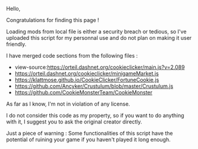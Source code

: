 Hello,

Congratulations for finding this page !

Loading mods from local file is either a security breach or tedious, so I've uploaded this script for my personnal use and do not plan on making it user friendly.

I have merged code sections from the following files :

- view-source:https://orteil.dashnet.org/cookieclicker/main.js?v=2.089
- https://orteil.dashnet.org/cookieclicker/minigameMarket.js
- https://klattmose.github.io/CookieClicker/FortuneCookie.js
- https://github.com/Ancyker/Crustulum/blob/master/Crustulum.js
- https://github.com/CookieMonsterTeam/CookieMonster

As far as I know, I'm not in violation of any license.

I do not consider this code as my property, so if you want to do anything with it, I suggest you to ask the original creator directly.

Just a piece of warning : Some functionalities of this script have the potential of ruining your game if you haven't played it long enough.
